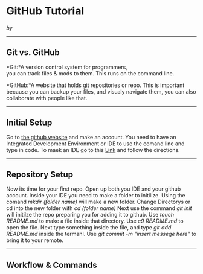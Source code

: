 # GitHub Tutorial

_by <Gerard Bankhead>_

---
## Git vs. GitHub
*Git:*A version control system for programmers,  
you can track files & mods to them. This runs on the command line.  

*GitHub:*A website that holds git repositories or repo.
This is important because you can backup your files, and visualy navigate them,
you can also collaborate with people like that.

---
## Initial Setup
Go to [the github website](www.github.com) and make an account. You need to have an Integrated Development Environment
or IDE to use the comand line and type in code. To maek an IDE go to this [Link](https://github.com/hstatsep/ide50) and follow the directions.



---
## Repository Setup
Now its time for your first repo. Open up both you IDE and your github account. Inside your IDE you need to make a folder to initilize.
Using the comand _mkdir (folder name)_ will make a new folder. Change Directorys or cd into the new folder with _cd (folder name)_
Next use the command _git init_ will initilze the repo preparing you for adding it to github. Use _touch README.md_ to make a file inside
that directory. Use _c9 README.md_ to open the file. Next type something inside the file, and type _git add README.md_ inside the termanl.
Use _git commit -m "insert messege here"_ to bring it to your remote.


---
## Workflow & Commands

